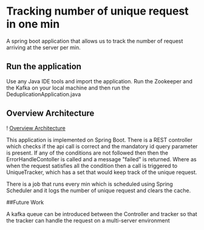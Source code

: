 # Tracking number of unique request in one min

A spring boot application that allows us to track the number of request arriving at the server per min.

## Run the application

Use any Java IDE tools and import the application. Run the Zookeeper and the Kafka on your local machine and then run the DeduplicationApplication.java

## Overview Architecture

! [Overview Architecture](Overview_Architect.png)

This application is implemented on Spring Boot. There is a REST controller which checks if the api call is correct and the mandatory id query parameter is present. If any of the conditions are not followed then then the ErrorHandleContoller is called and a message "failed" is returned. Where as when the request satisfies all the condition then a call is triggered to UniqueTracker, which has a set that would keep track of the unique request.

There is a job that runs every min which is scheduled using Spring Scheduler and it logs the number of unique request and clears the cache.

##Future Work

A kafka queue can be introduced between the Controller and tracker so that the tracker can handle the  request on a multi-server environment